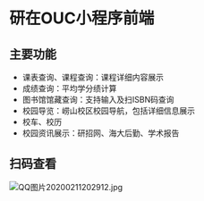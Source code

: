 # 研在OUC小程序前端

## 主要功能

- 课表查询、课程查询：课程详细内容展示
- 成绩查询：平均学分绩计算
- 图书馆馆藏查询：支持输入及扫ISBN码查询
- 校园导览：崂山校区校园导航，包括详细信息展示
- 校车、校历
- 校园资讯展示：研招网、海大后勤、学术报告

## 扫码查看

![QQ图片20200211202912.jpg](https://i.loli.net/2020/02/11/Rs1kTVrwlX6mY2H.jpg)

